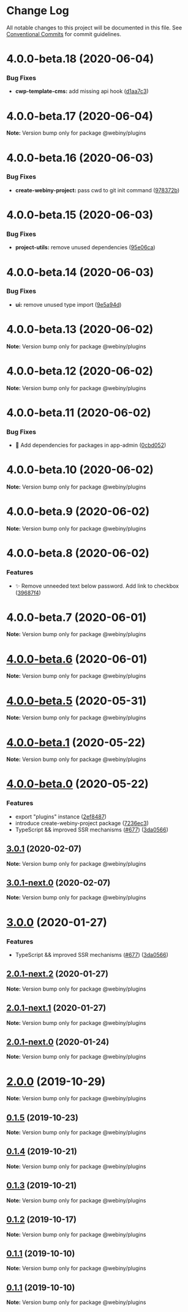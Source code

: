 # Change Log

All notable changes to this project will be documented in this file.
See [Conventional Commits](https://conventionalcommits.org) for commit guidelines.

# 4.0.0-beta.18 (2020-06-04)


### Bug Fixes

* **cwp-template-cms:** add missing api hook ([d1aa7c3](https://github.com/webiny/webiny-js/commit/d1aa7c334e681340ac14fd2b3d83fa583a8e5fc8))





# 4.0.0-beta.17 (2020-06-04)

**Note:** Version bump only for package @webiny/plugins





# 4.0.0-beta.16 (2020-06-03)


### Bug Fixes

* **create-webiny-project:** pass cwd to git init command ([978372b](https://github.com/webiny/webiny-js/commit/978372b02757c3525372fb711e62786580319f5e))





# 4.0.0-beta.15 (2020-06-03)


### Bug Fixes

* **project-utils:** remove unused dependencies ([95e06ca](https://github.com/webiny/webiny-js/commit/95e06ca58d88131af665a59041e4355ce1ad16d8))





# 4.0.0-beta.14 (2020-06-03)


### Bug Fixes

* **ui:** remove unused type import ([9e5a94d](https://github.com/webiny/webiny-js/commit/9e5a94d7b6bb4cb7c44b84c876dd130ec05f6507))





# 4.0.0-beta.13 (2020-06-02)

**Note:** Version bump only for package @webiny/plugins





# 4.0.0-beta.12 (2020-06-02)

**Note:** Version bump only for package @webiny/plugins





# 4.0.0-beta.11 (2020-06-02)


### Bug Fixes

* 🐛  Add dependencies for packages in app-admin ([0cbd052](https://github.com/webiny/webiny-js/commit/0cbd0526d90bba17f0ef5b00b29a35d84bbd831a))





# 4.0.0-beta.10 (2020-06-02)

**Note:** Version bump only for package @webiny/plugins





# 4.0.0-beta.9 (2020-06-02)

**Note:** Version bump only for package @webiny/plugins





# 4.0.0-beta.8 (2020-06-02)


### Features

* ✨  Remove unneeded text below password. Add link to checkbox ([39687f4](https://github.com/webiny/webiny-js/commit/39687f42f17c0066c681c16745ab9c37d5759f08))





# 4.0.0-beta.7 (2020-06-01)

**Note:** Version bump only for package @webiny/plugins





# [4.0.0-beta.6](https://github.com/webiny/webiny-js/compare/v4.0.0-beta.5...v4.0.0-beta.6) (2020-06-01)

**Note:** Version bump only for package @webiny/plugins





# [4.0.0-beta.5](https://github.com/webiny/webiny-js/compare/v4.0.0-beta.4...v4.0.0-beta.5) (2020-05-31)

**Note:** Version bump only for package @webiny/plugins





# [4.0.0-beta.1](https://github.com/webiny/webiny-js/compare/v4.0.0-beta.0...v4.0.0-beta.1) (2020-05-22)

**Note:** Version bump only for package @webiny/plugins





# [4.0.0-beta.0](https://github.com/webiny/webiny-js/compare/v1.15.1...v4.0.0-beta.0) (2020-05-22)


### Features

* export "plugins" instance ([2ef8487](https://github.com/webiny/webiny-js/commit/2ef8487aff227cacd6ebe2a2f8cbabad58e76c43))
* introduce create-webiny-project package ([7236ec3](https://github.com/webiny/webiny-js/commit/7236ec36a40ca816c0d20099c793745fa125ddce))
* TypeScript && improved SSR mechanisms ([#677](https://github.com/webiny/webiny-js/issues/677)) ([3da0566](https://github.com/webiny/webiny-js/commit/3da0566f29e1d46df0e7c357be0b42bdaa4c7d2b))





## [3.0.1](https://github.com/webiny/webiny-js/compare/@webiny/plugins@3.0.1-next.0...@webiny/plugins@3.0.1) (2020-02-07)

**Note:** Version bump only for package @webiny/plugins





## [3.0.1-next.0](https://github.com/webiny/webiny-js/compare/@webiny/plugins@3.0.0...@webiny/plugins@3.0.1-next.0) (2020-02-07)

**Note:** Version bump only for package @webiny/plugins





# [3.0.0](https://github.com/webiny/webiny-js/compare/@webiny/plugins@2.0.0...@webiny/plugins@3.0.0) (2020-01-27)


### Features

* TypeScript && improved SSR mechanisms ([#677](https://github.com/webiny/webiny-js/issues/677)) ([3da0566](https://github.com/webiny/webiny-js/commit/3da0566f29e1d46df0e7c357be0b42bdaa4c7d2b))





## [2.0.1-next.2](https://github.com/webiny/webiny-js/compare/@webiny/plugins@2.0.1-next.1...@webiny/plugins@2.0.1-next.2) (2020-01-27)

**Note:** Version bump only for package @webiny/plugins





## [2.0.1-next.1](https://github.com/webiny/webiny-js/compare/@webiny/plugins@2.0.1-next.0...@webiny/plugins@2.0.1-next.1) (2020-01-27)

**Note:** Version bump only for package @webiny/plugins





## [2.0.1-next.0](https://github.com/webiny/webiny-js/compare/@webiny/plugins@2.0.0...@webiny/plugins@2.0.1-next.0) (2020-01-24)

**Note:** Version bump only for package @webiny/plugins





# [2.0.0](https://github.com/webiny/webiny-js/compare/@webiny/plugins@0.1.5...@webiny/plugins@2.0.0) (2019-10-29)

**Note:** Version bump only for package @webiny/plugins





## [0.1.5](https://github.com/webiny/webiny-js/compare/@webiny/plugins@0.1.4...@webiny/plugins@0.1.5) (2019-10-23)

**Note:** Version bump only for package @webiny/plugins





## [0.1.4](https://github.com/webiny/webiny-js/compare/@webiny/plugins@0.1.3...@webiny/plugins@0.1.4) (2019-10-21)

**Note:** Version bump only for package @webiny/plugins





## [0.1.3](https://github.com/webiny/webiny-js/compare/@webiny/plugins@0.1.2...@webiny/plugins@0.1.3) (2019-10-21)

**Note:** Version bump only for package @webiny/plugins





## [0.1.2](https://github.com/webiny/webiny-js/compare/@webiny/plugins@0.1.1...@webiny/plugins@0.1.2) (2019-10-17)

**Note:** Version bump only for package @webiny/plugins





## [0.1.1](https://github.com/webiny/webiny-js/compare/@webiny/plugins@0.1.0...@webiny/plugins@0.1.1) (2019-10-10)

**Note:** Version bump only for package @webiny/plugins





## [0.1.1](https://github.com/webiny/webiny-js/compare/@webiny/plugins@0.1.0...@webiny/plugins@0.1.1) (2019-10-10)

**Note:** Version bump only for package @webiny/plugins

